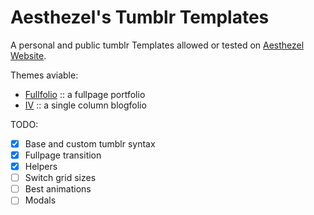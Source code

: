 [1]: https://aesthezel.site "Aesthezel's Official Website"
[2]: https://github.com/aesthezel/tumblr-templates/blob/master/templates/fullfolio.html "Fullfolio template"
[3]: https://github.com/aesthezel/tumblr-templates/blob/master/templates/iv.html "IV template"

# Aesthezel's Tumblr Templates
A personal and public tumblr Templates allowed or tested on [Aesthezel Website][1].

Themes aviable:
- [Fullfolio][2] :: a fullpage portfolio
- [IV][3] :: a single column blogfolio

TODO:
- [x] Base and custom tumblr syntax
- [x] Fullpage transition
- [x] Helpers
- [ ] Switch grid sizes
- [ ] Best animations
- [ ] Modals
